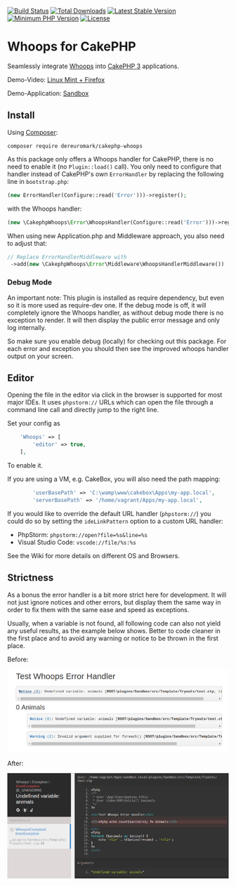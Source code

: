 [![Build Status](https://travis-ci.org/dereuromark/cakephp-whoops.svg?branch=master)](https://travis-ci.org/dereuromark/cakephp-whoops) 
[![Total Downloads](https://poser.pugx.org/dereuromark/cakephp-whoops/d/total.svg)](https://packagist.org/packages/dereuromark/cakephp-whoops) 
[![Latest Stable Version](https://poser.pugx.org/dereuromark/cakephp-whoops/v/stable.svg)](https://packagist.org/packages/dereuromark/cakephp-whoops)
[![Minimum PHP Version](http://img.shields.io/badge/php-%3E%3D%205.6-8892BF.svg)](https://php.net/)
[![License](https://img.shields.io/badge/license-MIT-brightgreen.svg?style=flat-square)](https://packagist.org/packages/dereuromark/cakephp-whoops)

# Whoops for CakePHP

Seamlessly integrate [Whoops] into [CakePHP 3] applications.

Demo-Video: [Linux Mint + Firefox](https://streamable.com/s/h63t3/xweicf)

Demo-Application: [Sandbox](https://github.com/dereuromark/cakephp-sandbox)

## Install

Using [Composer]:

```
composer require dereuromark/cakephp-whoops
```

As this package only offers a Whoops handler for CakePHP, there is no need to
enable it (no `Plugin::load()` call). You only need to configure that handler instead of CakePHP's own
`ErrorHandler` by replacing the following line in `bootstrap.php`:

```php
(new ErrorHandler(Configure::read('Error')))->register();
```

with the Whoops handler:

```php
(new \CakephpWhoops\Error\WhoopsHandler(Configure::read('Error')))->register();
```

When using new Application.php and Middleware approach, you also need to adjust that:
```php
// Replace ErrorHandlerMiddleware with
 ->add(new \CakephpWhoops\Error\Middleware\WhoopsHandlerMiddleware())
```

### Debug Mode
An important note: This plugin is installed as require dependency, but even so it is more used as require-dev one.
If the debug mode is off, it will completely ignore the Whoops handler, as without debug mode there is no exception to render.
It will then display the public error message and only log internally.

So make sure you enable debug (locally) for checking out this package.
For each error and exception you should then see the improved whoops handler output on your screen.

## Editor
Opening the file in the editor via click in the browser is supported for most major IDEs.
It uses `phpstorm://` URLs which can open the file through a command line call and directly jump to the right line.

Set your config as
```php
	'Whoops' => [
		'editor' => true,
	],
```
To enable it.

If you are using a VM, e.g. CakeBox, you will also need the path mapping:
```php
		'userBasePath' => 'C:\wamp\www\cakebox\Apps\my-app.local',
		'serverBasePath' => '/home/vagrant/Apps/my-app.local',
```


If you would like to override the default URL handler (`phpstorm://`) you could do so by setting the `ideLinkPattern` option to a custom URL handler:

* PhpStorm: `phpstorm://open?file=%s&line=%s`
* Visual Studio Code: `vscode://file/%s:%s`

See the Wiki for more details on different OS and Browsers.

## Strictness
As a bonus the error handler is a bit more strict here for development.
It will not just ignore notices and other errors, but display them the same way in order to fix them with the same ease and speed as exceptions.

Usually, when a variable is not found, all following code can also not yield any useful results, as the example below shows.
Better to code cleaner in the first place and to avoid any warning or notice to be thrown in the first place.

Before:

![Screenshot](docs/cake.png)

After:

![Screenshot](docs/whoops.png)

[CakePHP 3]:https://cakephp.org
[Composer]:https://getcomposer.org
[Whoops]:https://filp.github.io/whoops/
